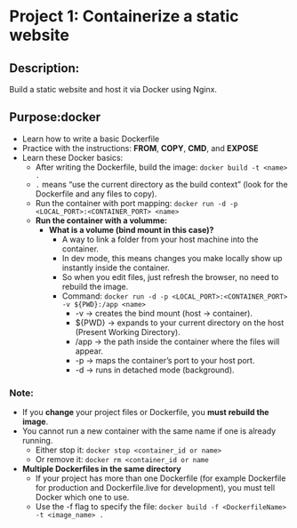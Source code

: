 # Project 1: Containerize a static website 

## Description:
Build a static website and host it via Docker using Nginx. 

## Purpose:docker
- Learn how to write a basic Dockerfile
- Practice with the instructions: **FROM**, **COPY**, **CMD**, and **EXPOSE**
- Learn these Docker basics:
    - After writing the Dockerfile, build the image:
        `docker build -t <name> .`
    - `.` means “use the current directory as the build context” (look for the Dockerfile and any files to copy).
    - Run the container with port mapping:
        `docker run -d -p <LOCAL_PORT>:<CONTAINER_PORT> <name>`
    - **Run the container with a volumme:**
        - **What is a volume (bind mount in this case)?**
            - A way to link a folder from your host machine into the container.
            - In dev mode, this means changes you make locally show up instantly inside the container.
            - So when you edit files, just refresh the browser, no need to rebuild the image.
            - Command: `docker run -d -p <LOCAL_PORT>:<CONTAINER_PORT> -v ${PWD}:/app <name>`
                - -v → creates the bind mount (host → container).
                - ${PWD} → expands to your current directory on the host (Present Working Directory).
                - /app → the path inside the container where the files will appear.
                - -p → maps the container’s port to your host port.
                - -d → runs in detached mode (background).


### Note: 
- If you **change** your project files or Dockerfile, you **must rebuild the image**.
- You cannot run a new container with the same name if one is already running.
    - Either stop it:
        `docker stop <container_id or name>`
    - Or remove it:
        `docker rm <container_id or name`
- **Multiple Dockerfiles in the same directory**
    - If your project has more than one Dockerfile (for example Dockerfile for production and Dockerfile.live for development), you must tell Docker which one to use.
    - Use the -f flag to specify the file:
        `docker build -f <DockerfileName> -t <image_name> .`